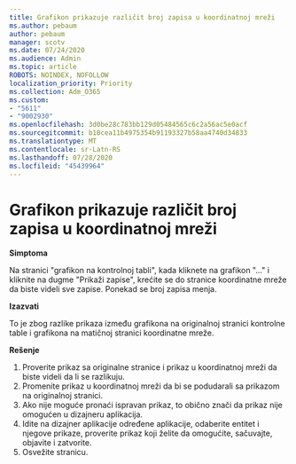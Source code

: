 ```yaml
---
title: Grafikon prikazuje različit broj zapisa u koordinatnoj mreži
ms.author: pebaum
author: pebaum
manager: scotv
ms.date: 07/24/2020
ms.audience: Admin
ms.topic: article
ROBOTS: NOINDEX, NOFOLLOW
localization_priority: Priority
ms.collection: Adm_O365
ms.custom:
- "5611"
- "9002930"
ms.openlocfilehash: 3d0be28c783bb129d05484565c6c2a56ac5e0acf
ms.sourcegitcommit: b10cea11b4975354b91193327b58aa4740d34833
ms.translationtype: MT
ms.contentlocale: sr-Latn-RS
ms.lasthandoff: 07/28/2020
ms.locfileid: "45439964"
---
```

# <a name="chart-shows-different-number-of-records-in-grid"></a>Grafikon prikazuje različit broj zapisa u koordinatnoj mreži

**Simptoma**

Na stranici "grafikon na kontrolnoj tabli", kada kliknete na grafikon "..." i kliknite na dugme "Prikaži zapise", krećite se do stranice koordinatne mreže da biste videli sve zapise. Ponekad se broj zapisa menja.

**Izazvati**

To je zbog razlike prikaza između grafikona na originalnoj stranici kontrolne table i grafikona na matičnoj stranici koordinatne mreže.  

**Rešenje**

1. Proverite prikaz sa originalne stranice i prikaz u koordinatnoj mreži da biste videli da li se razlikuju.
2. Promenite prikaz u koordinatnoj mreži da bi se podudarali sa prikazom na originalnoj stranici.
3. Ako nije moguće pronaći ispravan prikaz, to obično znači da prikaz nije omogućen u dizajneru aplikacija.
4. Idite na dizajner aplikacije određene aplikacije, odaberite entitet i njegove prikaze, proverite prikaz koji želite da omogućite, sačuvajte, objavite i zatvorite.
5. Osvežite stranicu.